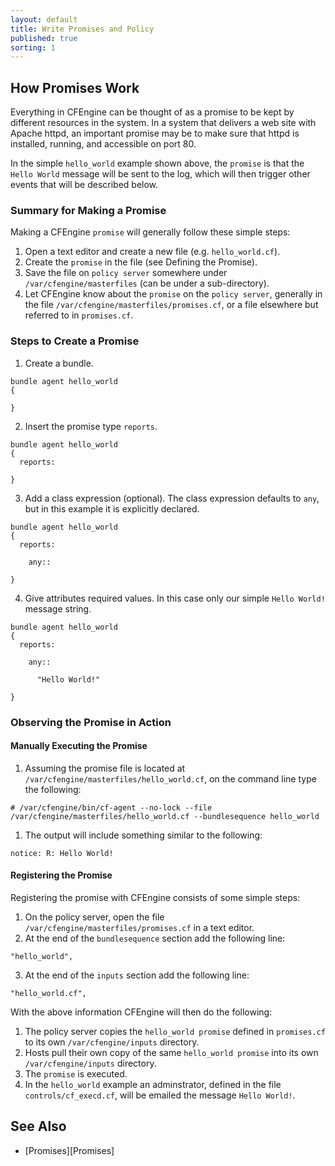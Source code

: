 ```yaml
---
layout: default
title: Write Promises and Policy
published: true
sorting: 1
---
```


## How Promises Work ##

Everything in CFEngine can be thought of as a promise to be kept by different resources in the system. In a system that delivers a web site with Apache httpd, an important promise may be to make sure that httpd is installed, running, and accessible on port 80. 

In the simple `hello_world` example shown above, the `promise` is that the `Hello World` message will be sent to the log, which will then trigger other events that will be described below. 

### Summary for Making a Promise ###

Making a CFEngine `promise` will generally follow these simple steps:

1. Open a text editor and create a new file (e.g. `hello_world.cf`).
2. Create the `promise` in the file (see Defining the Promise).
3. Save the file on `policy server` somewhere under `/var/cfengine/masterfiles` (can be under a sub-directory).
4. Let CFEngine know about the `promise` on the `policy server`, generally in the file `/var/cfengine/masterfiles/promises.cf`, or a file elsewhere but referred to in `promises.cf`.

### Steps to Create a Promise ###

1. Create a bundle.

```cf3
bundle agent hello_world
{

}
```

2. Insert the promise type `reports`.

```cf3
bundle agent hello_world
{
  reports:

}
```

3. Add a class expression (optional). The class expression defaults to `any`, but in this example it is explicitly declared.

```cf3
bundle agent hello_world
{
  reports:

    any::

}
```

4. Give attributes required values. In this case only our simple `Hello World!` message string.

```cf3
bundle agent hello_world
{
  reports:

    any::

      "Hello World!"

}
```

### Observing the Promise in Action ###

#### Manually Executing the Promise ####

1. Assuming the promise file is located at `/var/cfengine/masterfiles/hello_world.cf`, on the command line type the following: 

```# /var/cfengine/bin/cf-agent --no-lock --file /var/cfengine/masterfiles/hello_world.cf --bundlesequence hello_world```

1. The output will include something similar to the following:

```notice: R: Hello World!```


#### Registering the Promise ####

Registering the promise with CFEngine consists of some simple steps:

1. On the policy server, open the file `/var/cfengine/masterfiles/promises.cf` in a text editor.
2.  At the end of the `bundlesequence` section add the following line:

```
"hello_world",
```
3.  At the end of the `inputs` section add the following line:

```
"hello_world.cf",
```

With the above information CFEngine will then do the following:

1. The policy server copies the `hello_world promise` defined in `promises.cf` to its own `/var/cfengine/inputs` directory.
2. Hosts pull their own copy of the same `hello_world promise` into its own `/var/cfengine/inputs` directory.
3. The `promise` is executed.
4. In the `hello_world` example an adminstrator, defined in the file `controls/cf_execd.cf`, will be emailed the message `Hello World!`. 

## See Also ##
* [Promises][Promises]